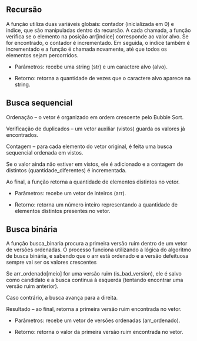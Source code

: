 ## Recursão
A função utiliza duas variáveis globais: contador (inicializada em 0) e indice, que são manipuladas dentro da recursão.
A cada chamada, a função verifica se o elemento na posição arr[indice] corresponde ao valor alvo.
Se for encontrado, o contador é incrementado.
Em seguida, o indice também é incrementado e a função é chamada novamente, até que todos os elementos sejam percorridos.

- Parâmetros: recebe uma string (str) e um caractere alvo (alvo).

- Retorno: retorna a quantidade de vezes que o caractere alvo aparece na string.

## Busca sequencial
Ordenação – o vetor é organizado em ordem crescente pelo Bubble Sort.

Verificação de duplicados – um vetor auxiliar (vistos) guarda os valores já encontrados.

Contagem – para cada elemento do vetor original, é feita uma busca sequencial ordenada em vistos.

Se o valor ainda não estiver em vistos, ele é adicionado e a contagem de distintos (quantidade_diferentes) é incrementada.

Ao final, a função retorna a quantidade de elementos distintos no vetor.

- Parâmetros: recebe um vetor de inteiros (arr).

- Retorno: retorna um número inteiro representando a quantidade de elementos distintos presentes no vetor.

## Busca binária
A função busca_binaria procura a primeira versão ruim dentro de um vetor de versões ordenadas. O processo funciona utilizando a lógica do algoritmo de busca binária, e sabendo que o arr está ordenado e a versão defeituosa sempre vai ser os valores crescentes

Se arr_ordenado[meio] for uma versão ruim (is_bad_version), ele é salvo como candidato e a busca continua à esquerda (tentando encontrar uma versão ruim anterior).

Caso contrário, a busca avança para a direita.

Resultado – ao final, retorna a primeira versão ruim encontrada no vetor.

- Parâmetros: recebe um vetor de versões ordenadas (arr_ordenado).

- Retorno: retorna o valor da primeira versão ruim encontrada no vetor.
